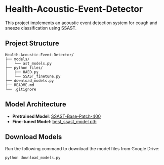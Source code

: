 # Health-Acoustic-Event-Detector

This project implements an acoustic event detection system for cough and sneeze classification using SSAST.

## Project Structure
```text
Health-Acoustic-Event-Detector/
├── models/
│   └── ast_models.py
├── python files/
│   ├── HAED.py
│   └── SSAST_finetune.py
├── download_models.py
├── README.md
└── .gitignore
```
##  Model Architecture

- **Pretrained Model**: [SSAST-Base-Patch-400](https://drive.google.com/file/d/19mk5EPrfhFqtV2h1wx9eflYQr4SCqECs/view?usp=drive_link)
- **Fine-tuned Model**: [best_ssast_model.pth](https://drive.google.com/file/d/1O1L5r89LEm3pylf6uzkH90j6pG3pzk4s/view?usp=drive_link)

##  Download Models
Run the following command to download the model files from Google Drive:
```bash
python download_models.py



